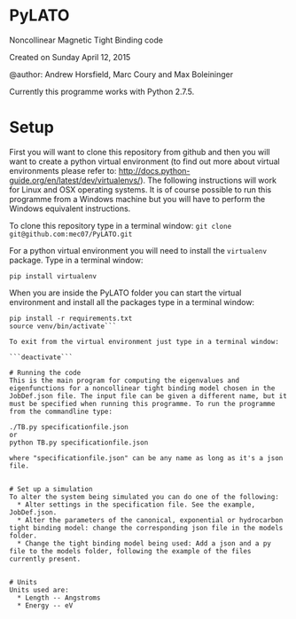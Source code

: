 # PyLATO
Noncollinear Magnetic Tight Binding code

Created on Sunday April 12, 2015

@author: Andrew Horsfield, Marc Coury and Max Boleininger

Currently this programme works with Python 2.7.5.

# Setup
First you will want to clone this repository from github and then you will want to create a python virtual environment (to find out more about virtual environments please refer to: http://docs.python-guide.org/en/latest/dev/virtualenvs/).
The following instructions will work for Linux and OSX operating systems.
It is of course possible to run this programme from a Windows machine but you will have to perform the Windows equivalent instructions.

To clone this repository type in a terminal window:
```git clone git@github.com:mec07/PyLATO.git```

For a python virtual environment you will need to install the `virtualenv` package. Type in a terminal window:

```pip install virtualenv```

When you are inside the PyLATO folder you can start the virtual environment and install all the packages type in a terminal window:

```virtualenv venv
pip install -r requirements.txt
source venv/bin/activate```

To exit from the virtual environment just type in a terminal window:

```deactivate```

# Running the code
This is the main program for computing the eigenvalues and eigenfunctions for a noncollinear tight binding model chosen in the JobDef.json file. The input file can be given a different name, but it must be specified when running this programme. To run the programme from the commandline type:

./TB.py specificationfile.json
or
python TB.py specificationfile.json

where "specificationfile.json" can be any name as long as it's a json file.


# Set up a simulation
To alter the system being simulated you can do one of the following:
  * Alter settings in the specification file. See the example, JobDef.json.
  * Alter the parameters of the canonical, exponential or hydrocarbon tight binding model: change the corresponding json file in the models folder.
  * Change the tight binding model being used: Add a json and a py file to the models folder, following the example of the files currently present.


# Units
Units used are:
  * Length -- Angstroms
  * Energy -- eV
